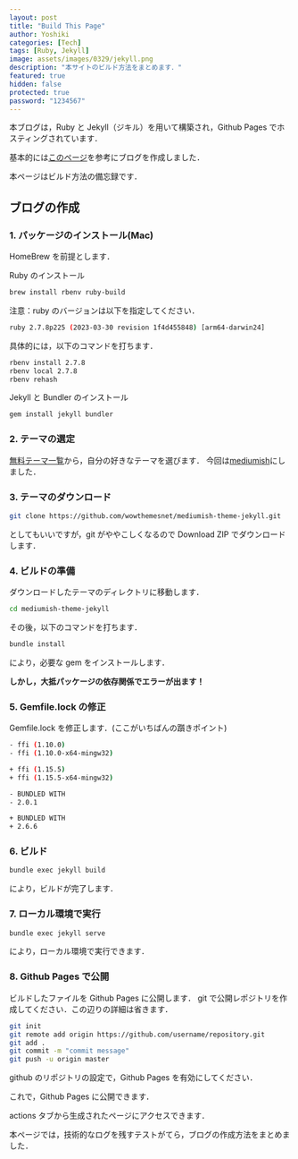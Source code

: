 ```yaml
---
layout: post
title: "Build This Page"
author: Yoshiki
categories: [Tech]
tags: [Ruby, Jekyll]
image: assets/images/0329/jekyll.png
description: "本サイトのビルド方法をまとめます．"
featured: true
hidden: false
protected: true
password: "1234567"
---
```


本ブログは，Ruby と Jekyll（ジキル）を用いて構築され，Github Pages でホスティングされています．

基本的には[このページ](https://qiita.com/madoreenu/items/b47833bf785562c77819)を参考にブログを作成しました．

本ページはビルド方法の備忘録です．

## ブログの作成

### 1. パッケージのインストール(Mac)

HomeBrew を前提とします．

Ruby のインストール

```bash
brew install rbenv ruby-build
```

注意：ruby のバージョンは以下を指定してください．

```bash
ruby 2.7.8p225 (2023-03-30 revision 1f4d455848) [arm64-darwin24]
```

具体的には，以下のコマンドを打ちます．

```bash
rbenv install 2.7.8
rbenv local 2.7.8
rbenv rehash
```

Jekyll と Bundler のインストール

```bash
gem install jekyll bundler
```

### 2. テーマの選定

[無料テーマ一覧](https://jekyllthemes.io/free)から，自分の好きなテーマを選びます．
今回は[mediumish](https://jekyllthemes.io/theme/mediumish)にしました．

### 3. テーマのダウンロード

```bash
git clone https://github.com/wowthemesnet/mediumish-theme-jekyll.git
```

としてもいいですが，git がややこしくなるので Download ZIP でダウンロードします．

### 4. ビルドの準備

ダウンロードしたテーマのディレクトリに移動します．

```bash
cd mediumish-theme-jekyll
```

その後，以下のコマンドを打ちます．

```bash
bundle install
```

により，必要な gem をインストールします．

**しかし，大抵パッケージの依存関係でエラーが出ます！**

### 5. Gemfile.lock の修正

Gemfile.lock を修正します．(ここがいちばんの躓きポイント)

```bash
- ffi (1.10.0)
- ffi (1.10.0-x64-mingw32)

+ ffi (1.15.5)
+ ffi (1.15.5-x64-mingw32)

- BUNDLED WITH
- 2.0.1

+ BUNDLED WITH
+ 2.6.6
```

### 6. ビルド

```bash
bundle exec jekyll build
```

により，ビルドが完了します．

### 7. ローカル環境で実行

```bash
bundle exec jekyll serve
```

により，ローカル環境で実行できます．

### 8. Github Pages で公開

ビルドしたファイルを Github Pages に公開します．
git で公開レポジトリを作成してください．この辺りの詳細は省きます．

```bash
git init
git remote add origin https://github.com/username/repository.git
git add .
git commit -m "commit message"
git push -u origin master
```

github のリポジトリの設定で，Github Pages を有効にしてください．

これで，Github Pages に公開できます．

actions タブから生成されたページにアクセスできます．

本ページでは，技術的なログを残すテストがてら，ブログの作成方法をまとめました．
